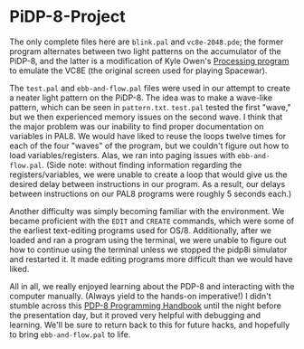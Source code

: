# PiDP-8-Project

The only complete files here are `blink.pal` and `vc8e-2048.pde`; the former program alternates between two light patterns on the accumulator of the PiDP-8, and the latter is a modification of Kyle Owen's [Processing program](https://github.com/user/repo/blob/branch/other_file.md) to emulate the VC8E (the original screen used for playing Spacewar).

The `test.pal` and `ebb-and-flow.pal` files were used in our attempt to create a neater light pattern on the PiDP-8. The idea was to make a wave-like pattern, which can be seen in `pattern.txt`. `test.pal` tested the first "wave," but we then experienced memory issues on the second wave. I think that the major problem was our inability to find proper documentation on variables in PAL8. We would have liked to reuse the loops twelve times for each of the four "waves" of the program, but we couldn't figure out how to load variables/registers. Alas, we ran into paging issues with `ebb-and-flow.pal`. (Side note: without finding information regarding the registers/variables, we were unable to create a loop that would give us the desired delay between instructions in our program. As a result, our delays between instructions on our PAL8 programs were roughly 5 seconds each.)

Another difficulty was simply becoming familiar with the environment. We became proficient with the `EDIT` and `CREATE` commands, which were some of the earliest text-editing programs used for OS/8. Additionally, after we loaded and ran a program using the terminal, we were unable to figure out how to continue using the terminal unless we stopped the pidp8i simulator and restarted it. It made editing programs more difficult than we would have liked.

All in all, we really enjoyed learning about the PDP-8 and interacting with the computer manually. (Always yield to the hands-on imperative!) I didn't stumble across this [PDP-8 Programming Handbook](https://cs.carleton.edu/faculty/jondich/documents/IntroToProgramming1969.pdf) until the night before the presentation day, but it proved very helpful with debugging and learning. We'll be sure to return back to this for future hacks, and hopefully to bring `ebb-and-flow.pal` to life.
